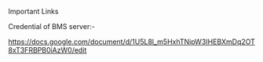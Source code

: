 Important Links

Credential of BMS server:- 

https://docs.google.com/document/d/1U5L8l_m5HxhTNipW3IHEBXmDq2OT8xT3FRBPB0iAzW0/edit

